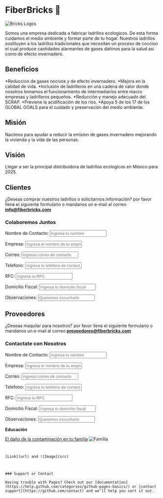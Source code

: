 # FiberBricks 📜
![Bricks Logos](https://previews.dropbox.com/p/thumb/AAa7bpnHgEP6cAFvlMrD7GxDNM8tgDXgQHNwGF5Ls3XyWfQNjcEtMPMZI18rLCkPk7-dhuI-EpzT756dIrGziO2Ush3p4_g962TVT_XAtMCQeI0IeHcgRAWOKBY6oRQuOYwboY4VkkQaHLZCe2FQ5JPA0mPO-AE9Qx2s2aiq4bMiqUafGJCtRdNq3dmwHKlxfSFLhe6SqZxA_0kNtzaaycAyv6Tk4CEXG824-y_i9Y-pr5_RWaKNvogmw2MsougHpqJkuAsaZVokG1Z04CasYxVzRtKwKFw5t_qsXTcp-z8k7VoVdnCmzXj2LENXWXOVcxisGFtkyJKgaQ54O4CoBUPo/p.png?fv_content=true&size_mode=5)


Somos una empresa dedicada a  fabricar ladrillos ecologicos.
De esta forma cuidamos el medio ambiente y formar parte de tu hogar. Nuestros ladrillos sostituyen a los ladrillos tradicionales que necesitan un proceso de coccion el cual produce cantidades alarmantes de gases dañinos para la salud asi como de efecto invernadero. 


## Beneficios
*Reduccion de gases nocivos y de efecto invernadero.
*Mejora en la calidad de vida.
*Inclusión de ladrilleros en una cadena de valor donde nosotros tomamos el funcionamiento de intermediarios entre macro empresas y ladrilleros pequeños.
*Reducción y manejo adecuado del SCRAP.
*Previene la acidificación de los rios.
*Apoya 5 de los 17 de los GLOBAL GOALS para el cuidado y preservación del medio ambiente. 


## Misión
Nacimos para ayudar a reducir la emision de gases invernadero mejorando la vivienda y la vida de las personas. 

## Visión
Llegar a ser la principal distribuidora de ladrillos ecologicos en México para 2025.




 
 ## Clientes
¿Deseas comprar nuestros ladrillos o solicitarnos información? por favor llena el siguiente formulario o mandanos un e-mail al correo **info@fiberbricks.com**
 
 ### Colaboremos Juntos
<label>Nombre de Contacto: </label>
<input placeholder="Ingresa tu nombre"/>

<label>Empresa: </label>
<input placeholder="Ingresa el nombre de tu empresa"/>

<label>Correo: </label>
<input placeholder="Ingresa correo de contacto"/>

<label>Telefono: </label>
<input placeholder="Ingresa tu telefono de contacto"/>

<label>RFC: </label>
<input placeholder="Ingresa tu RFC"/>

<label>Domicilio Fiscal: </label>
<input placeholder="Ingresa tu domicilio fiscal"/>

<label>Observaciones: </label>
<input placeholder="Queremos escucharte"/>


## Proveedores
¿Deseas maquilar para nosotros? por favor llena el siguiente formulario o mandanos un e-mail al correo **proveedores@fiberbricks.com**


### Contactate con  Nosotros
<label>Nombre de Contacto: </label>
<input placeholder="Ingresa tu nombre"/>

<label>Empresa: </label>
<input placeholder="Ingresa el nombre de tu empresa"/>

<label>Correo: </label>
<input placeholder="Ingresa correo de contacto"/>

<label>Telefono: </label>
<input placeholder="Ingresa tu telefono de contacto"/>

<label>RFC: </label>
<input placeholder="Ingresa tu RFC"/>

<label>Domicilio Fiscal: </label>
<input placeholder="Ingresa tu domicilio fiscal"/>

<label>Observaciones: </label>
<input placeholder="Queremos escucharte"/>


**Educación** 

[El daño de la contaminación en tu familia](https://contaminacio.com)   ![Familia]()


```


[Link](url) and ![Image](src)



### Support or Contact

Having trouble with Pages? Check out our [documentation](https://help.github.com/categories/github-pages-basics/) or [contact support](https://github.com/contact) and we’ll help you sort it out.
